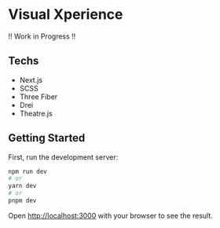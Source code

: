 # Visual Xperience

!! Work in Progress !!


## Techs

- Next.js
- SCSS
- Three Fiber
- Drei
- Theatre.js

## Getting Started

First, run the development server:

```bash
npm run dev
# or
yarn dev
# or
pnpm dev
```

Open [http://localhost:3000](http://localhost:3000) with your browser to see the result.
